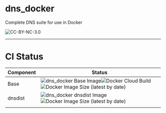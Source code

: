 # dns_docker
Complete DNS suite for use in Docker

![CC-BY-NC-3.0](https://i.creativecommons.org/l/by-nc/3.0/88x31.png)

---
# CI Status
| Component | Status               |
|-----------|----------------------|
| Base      | ![dns_docker Base Image](https://github.com/rootwyrm/dns_docker/workflows/dns_docker%20Base%20Image/badge.svg)![Docker Cloud Build](https://img.shields.io/docker/cloud/build/rootwyrm/dns_base)![Docker Image Size (latest by date)](https://img.shields.io/docker/image-size/rootwyrm/dns_base?sort=date) |
| dnsdist   | ![dns_docker dnsdist Image](https://github.com/rootwyrm/dns_docker/workflows/dns_docker%20dnsdist%20Image/badge.svg)![Docker Image Size (latest by date)](https://img.shields.io/docker/image-size/rootwyrm/dnsdist?sort=date) |
|  |  |
